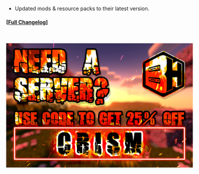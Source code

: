 




- Updated mods & resource packs to their latest version.


#### **[[Full Changelog]](https://wiki.crismpack.net/modpacks/breakneck-optimized/changelog/1.21/1.21.1#v4.1.1)**

<br>

<p><a href='https://bisecthosting.com/CRISM'><img src='https://github.com/CrismPack/CDN/blob/main/desc/breakneck/bh.png?raw=true' width='1000' /></a></p>